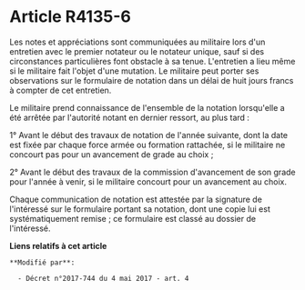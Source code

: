 # Article R4135-6

Les notes et appréciations sont communiquées au militaire lors d'un entretien avec le premier notateur ou le notateur unique,
sauf si des circonstances particulières font obstacle à sa tenue. L'entretien a lieu même si le militaire fait l'objet d'une
mutation. Le militaire peut porter ses observations sur le formulaire de notation dans un délai de huit jours francs à
compter de cet entretien.

Le militaire prend connaissance de l'ensemble de la notation lorsqu'elle a été arrêtée par l'autorité notant en dernier
ressort, au plus tard :

1° Avant le début des travaux de notation de l'année suivante, dont la date est fixée par chaque force armée ou formation
rattachée, si le militaire ne concourt pas pour un avancement de grade au choix ;

2° Avant le début des travaux de la commission d'avancement de son grade pour l'année à venir, si le militaire concourt pour
un avancement au choix.

Chaque communication de notation est attestée par la signature de l'intéressé sur le formulaire portant sa notation, dont une
copie lui est systématiquement remise ; ce formulaire est classé au dossier de l'intéressé.

**Liens relatifs à cet article**

	**Modifié par**:

	  - Décret n°2017-744 du 4 mai 2017 - art. 4
